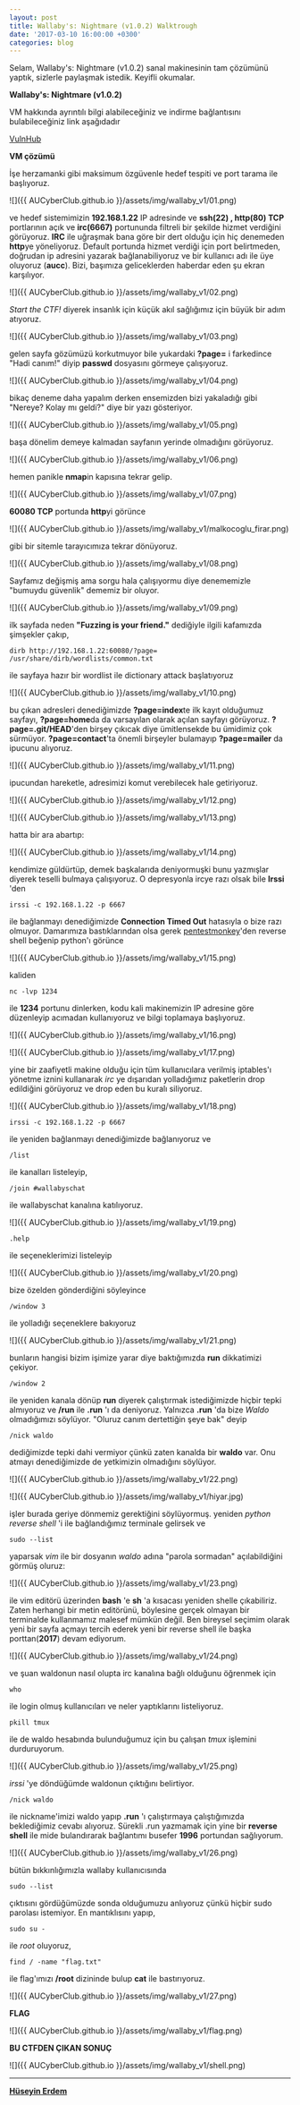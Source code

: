```yaml
---
layout: post
title: Wallaby's: Nightmare (v1.0.2) Walktrough
date: '2017-03-10 16:00:00 +0300'
categories: blog
---
```



Selam,
Wallaby's: Nightmare (v1.0.2) sanal makinesinin tam çözümünü yaptık, sizlerle paylaşmak istedik. Keyifli okumalar.

__Wallaby's: Nightmare (v1.0.2)__

VM hakkında ayrıntılı bilgi alabileceğiniz ve indirme bağlantısını bulabileceğiniz link aşağıdadır

[VulnHub](https://www.vulnhub.com/entry/wallabys-nightmare-v102,176/)

__VM çözümü__

İşe herzamanki gibi maksimum özgüvenle hedef tespiti ve port tarama ile başlıyoruz.


![]({{ AUCyberClub.github.io }}/assets/img/wallaby_v1/01.png)


ve hedef sistemimizin **192.168.1.22** IP adresinde ve **ssh(22) , http(80) TCP** portlarının açık ve **irc(6667)** portununda filtreli bir şekilde hizmet verdiğini görüyoruz. **IRC** ile uğraşmak bana göre bir dert olduğu için hiç denemeden **http**ye yöneliyoruz. Default portunda hizmet verdiği için port belirtmeden, doğrudan ip adresini yazarak bağlanabiliyoruz ve bir kullanıcı adı ile üye oluyoruz (**aucc**). Bizi, başımıza geliceklerden haberdar eden şu ekran karşılıyor.


![]({{ AUCyberClub.github.io }}/assets/img/wallaby_v1/02.png)


*Start the CTF!* diyerek insanlık için küçük akıl sağlığımız için büyük bir adım atıyoruz.


![]({{ AUCyberClub.github.io }}/assets/img/wallaby_v1/03.png)


gelen sayfa gözümüzü korkutmuyor bile yukardaki **?page=** i farkedince "Hadi canım!" diyip **passwd** dosyasını görmeye çalışıyoruz.


![]({{ AUCyberClub.github.io }}/assets/img/wallaby_v1/04.png)


bikaç deneme daha yapalım derken ensemizden bizi yakaladığı gibi "Nereye? Kolay mı geldi?" diye bir yazı gösteriyor.


![]({{ AUCyberClub.github.io }}/assets/img/wallaby_v1/05.png)


başa dönelim demeye kalmadan sayfanın yerinde olmadığını görüyoruz.


![]({{ AUCyberClub.github.io }}/assets/img/wallaby_v1/06.png)


hemen panikle **nmap**in kapısına tekrar gelip.


![]({{ AUCyberClub.github.io }}/assets/img/wallaby_v1/07.png)


**60080 TCP** portunda **http**yi görünce


![]({{ AUCyberClub.github.io }}/assets/img/wallaby_v1/malkocoglu_firar.png)


gibi bir sitemle tarayıcımıza tekrar dönüyoruz.


![]({{ AUCyberClub.github.io }}/assets/img/wallaby_v1/08.png)


Sayfamız değişmiş ama sorgu hala çalışıyormu diye denememizle "bumuydu güvenlik" dememiz bir oluyor.


![]({{ AUCyberClub.github.io }}/assets/img/wallaby_v1/09.png)


ilk sayfada neden **"Fuzzing is your friend."** dediğiyle ilgili kafamızda şimşekler çakıp,

```
dirb http://192.168.1.22:60080/?page= /usr/share/dirb/wordlists/common.txt
```

ile sayfaya hazır bir wordlist ile dictionary attack başlatıyoruz


![]({{ AUCyberClub.github.io }}/assets/img/wallaby_v1/10.png)


bu çıkan adresleri denediğimizde **?page=index**te ilk kayıt olduğumuz sayfayı, **?page=home**da da varsayılan olarak açılan sayfayı görüyoruz. **?page=.git/HEAD**'den birşey çıkıcak diye ümitlensekde bu ümidimiz çok sürmüyor. **?page=contact**'ta önemli birşeyler bulamayıp **?page=mailer** da ipucunu alıyoruz.


![]({{ AUCyberClub.github.io }}/assets/img/wallaby_v1/11.png)


ipucundan hareketle, adresimizi komut verebilecek hale getiriyoruz.


![]({{ AUCyberClub.github.io }}/assets/img/wallaby_v1/12.png)


![]({{ AUCyberClub.github.io }}/assets/img/wallaby_v1/13.png)


hatta bir ara abartıp:


![]({{ AUCyberClub.github.io }}/assets/img/wallaby_v1/14.png)


kendimize güldürtüp, demek başkalarıda deniyormuşki bunu yazmışlar diyerek teselli bulmaya çalışıyoruz. O depresyonla ircye razı olsak bile **Irssi** 'den

```
irssi -c 192.168.1.22 -p 6667
```

ile bağlanmayı denediğimizde **Connection Timed Out** hatasıyla o bize razı olmuyor. Damarımıza bastıklarından olsa gerek [pentestmonkey](http://pentestmonkey.net/)'den reverse shell beğenip python'ı görünce


![]({{ AUCyberClub.github.io }}/assets/img/wallaby_v1/15.png)


kaliden

```
nc -lvp 1234
```

ile **1234** portunu dinlerken, kodu kali makinemizin IP adresine göre düzenleyip acımadan kullanıyoruz ve bilgi toplamaya başlıyoruz.


![]({{ AUCyberClub.github.io }}/assets/img/wallaby_v1/16.png)


![]({{ AUCyberClub.github.io }}/assets/img/wallaby_v1/17.png)


yine bir zaafiyetli makine olduğu için tüm kullanıcılara verilmiş iptables'ı yönetme iznini kullanarak *irc* ye dışarıdan yolladığımız paketlerin drop edildiğini görüyoruz ve drop eden bu kuralı siliyoruz.


![]({{ AUCyberClub.github.io }}/assets/img/wallaby_v1/18.png)


```
irssi -c 192.168.1.22 -p 6667
```

ile yeniden bağlanmayı denediğimizde bağlanıyoruz ve

```
/list
```

ile kanalları listeleyip,

```
/join #wallabyschat
```

ile wallabyschat kanalına katılıyoruz.


![]({{ AUCyberClub.github.io }}/assets/img/wallaby_v1/19.png)


```
.help
```

ile seçeneklerimizi listeleyip


![]({{ AUCyberClub.github.io }}/assets/img/wallaby_v1/20.png)


bize özelden gönderdiğini söyleyince

```
/window 3
```

ile yolladığı seçeneklere bakıyoruz


![]({{ AUCyberClub.github.io }}/assets/img/wallaby_v1/21.png)


bunların hangisi bizim işimize yarar diye baktığımızda **run** dikkatimizi çekiyor.

```
/window 2
```

ile yeniden kanala dönüp **run** diyerek çalıştırmak istediğimizde hiçbir tepki almıyoruz ve **/run** ile **.run** 'ı da deniyoruz. Yalnızca **.run** 'da bize *Waldo* olmadığımızı söylüyor. "Oluruz canım dertettiğin şeye bak" deyip

```
/nick waldo
```

dediğimizde tepki dahi vermiyor çünkü zaten kanalda bir **waldo** var. Onu atmayı denediğimizde de yetkimizin olmadığını söylüyor.


![]({{ AUCyberClub.github.io }}/assets/img/wallaby_v1/22.png)


![]({{ AUCyberClub.github.io }}/assets/img/wallaby_v1/hiyar.jpg)


işler burada geriye dönmemiz gerektiğini söylüyormuş. yeniden *python reverse shell* 'i ile bağlandığımız terminale gelirsek ve

```
sudo --list
```

yaparsak *vim* ile bir dosyanın *waldo* adına "parola sormadan" açılabildiğini görmüş oluruz:


![]({{ AUCyberClub.github.io }}/assets/img/wallaby_v1/23.png)


ile vim editörü üzerinden **bash** 'e **sh** 'a kısacası yeniden shelle çıkabiliriz. Zaten herhangi bir metin editörünü, böylesine gerçek olmayan bir terminalde kullanmamız malesef mümkün değil. Ben bireysel seçimim olarak yeni bir sayfa açmayı tercih ederek yeni bir reverse shell ile başka porttan(**2017**) devam ediyorum.


![]({{ AUCyberClub.github.io }}/assets/img/wallaby_v1/24.png)


ve şuan waldonun nasıl olupta irc kanalına bağlı olduğunu öğrenmek için

```
who
```

ile login olmuş kullanıcıları ve neler yaptıklarını listeliyoruz.

```
pkill tmux
```

ile de waldo hesabında bulunduğumuz için bu çalışan *tmux* işlemini durduruyorum.


![]({{ AUCyberClub.github.io }}/assets/img/wallaby_v1/25.png)


*irssi* 'ye döndüğümde waldonun çıktığını belirtiyor.

```
/nick waldo
```

ile nickname'imizi waldo yapıp **.run** 'ı çalıştırmaya çalıştığımızda beklediğimiz cevabı alıyoruz. Sürekli .run yazmamak için yine bir **reverse shell** ile mide bulandırarak bağlantımı busefer **1996** portundan sağlıyorum.


![]({{ AUCyberClub.github.io }}/assets/img/wallaby_v1/26.png)


bütün bıkkınlığımızla wallaby kullanıcısında

```
sudo --list
```
    
çıktısını gördüğümüzde sonda olduğumuzu anlıyoruz çünkü hiçbir sudo parolası istemiyor. En mantıklısını yapıp,

```
sudo su -
```
    
ile *root* oluyoruz,

```
find / -name "flag.txt"
```

ile flag'ımızı **/root** dizininde bulup **cat** ile bastırıyoruz.


![]({{ AUCyberClub.github.io }}/assets/img/wallaby_v1/27.png)


**FLAG**


![]({{ AUCyberClub.github.io }}/assets/img/wallaby_v1/flag.png)


**BU CTFDEN ÇIKAN SONUÇ**


![]({{ AUCyberClub.github.io }}/assets/img/wallaby_v1/shell.png)


      
 ---
 **[Hüseyin Erdem](https://twitter.com/rootofarch)**
